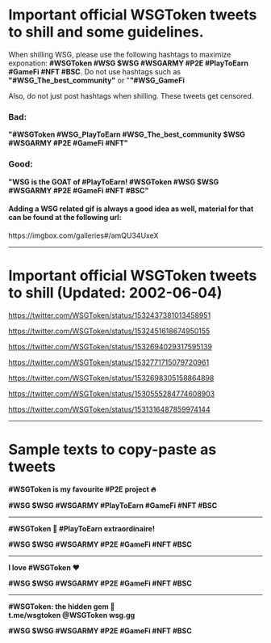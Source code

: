 <h1>Important official WSGToken tweets to shill and some guidelines.</h1>

When shilling WSG, please use the following hashtags to maximize exponation: <b>#WSGToken #WSG $WSG #WSGARMY #P2E #PlayToEarn #GameFi #NFT #BSC</b>.
Do not use hashtags such as <b>"#WSG_The_best_community"</b> or "<b>"#WSG_GameFi</b>


Also, do not just post hashtags when shilling. These tweets get censored.


<h3>Bad:</h3>
<b>"#WSGToken #WSG_PlayToEarn #WSG_The_best_community $WSG #WSGARMY #P2E #GameFi #NFT"</b>

<h3>Good:</h3>
<b>"WSG is the GOAT of #PlayToEarn!
#WSGToken #WSG $WSG #WSGARMY #P2E #GameFi #NFT #BSC"</b>


<h4>Adding a WSG related gif is always a good idea as well, material for that can be found at the following url:</h4>
https://imgbox.com/galleries#/amQU34UxeX
<hr>
<h1>Important official WSGToken tweets to shill (Updated: 2002-06-04)</h1>

https://twitter.com/WSGToken/status/1532437381013458951

https://twitter.com/WSGToken/status/1532451618674950155

https://twitter.com/WSGToken/status/1532694029317595139

https://twitter.com/WSGToken/status/1532771715079720961

https://twitter.com/WSGToken/status/1532698305158864898

https://twitter.com/WSGToken/status/1530555284774608903

https://twitter.com/WSGToken/status/1531316487859974144
<hr>
<h1>Sample texts to copy-paste as tweets</h1>

<b>#WSGToken is my favourite #P2E project 🔥<br>
  
#WSG $WSG #WSGARMY #PlayToEarn #GameFi #NFT #BSC</b>
<hr>
<b>#WSGToken 🙌 #PlayToEarn extraordinaire!<br>
  
#WSG $WSG #WSGARMY #P2E #GameFi #NFT #BSC </b>
<hr>
<b>I love #WSGToken ❤️ <br>
  
#WSG $WSG #WSGARMY #P2E #GameFi #NFT #BSC</b>
<hr>
<b> #WSGToken: the hidden gem 💎 <bR>
t.me/wsgtoken
@WSGToken
wsg.gg

#WSG $WSG #WSGARMY #P2E #GameFi #NFT #BSC</b>
